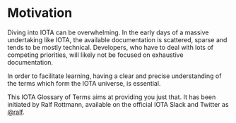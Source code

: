 <!-- TITLE: IOTA Glossary Of Terms -->
<!-- SUBTITLE: IOTA terms in crystal clear language -->

# Motivation
Diving into IOTA can be overwhelming. In the early days of a massive undertaking like IOTA, the available documentation is scattered, sparse and tends to be mostly technical. Developers, who have to deal with lots of competing priorities, will likely not be focused on exhaustive documentation.

In order to facilitate learning, having a clear and precise understanding of the terms which form the IOTA universe, is essential.

This IOTA Glossary of Terms aims at providing you just that. It has been initiated by Ralf Rottmann, available on the official IOTA Slack and Twitter as [@ralf](https://twitter.com/ralf).